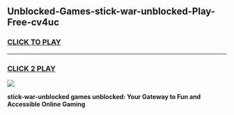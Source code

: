 
## Unblocked-Games-stick-war-unblocked-Play-Free-cv4uc
<h3>
<a href="https://premium76.site?title=stick-war-unblocked&ref=23A">CLICK TO PLAY</a></h3>
<hr>

<h3>
<a href="https://premium76.site?title=stick-war-unblocked&ref=23A">CLICK 2 PLAY</a>
  
</h3>

<a href="https://premium76.site?title=stick-war-unblocked&ref=23A"><img src="https://clearcache.store/games.png"></a>


**stick-war-unblocked games unblocked: Your Gateway to Fun and Accessible Online Gaming**
